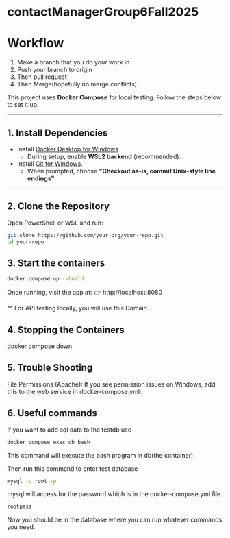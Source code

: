 # contactManagerGroup6Fall2025
# Workflow
1. Make a branch that you do your work in
2. Push your branch to origin
3. Then pull request
4. Then Merge(hopefully no merge conflicts)


This project uses **Docker Compose** for local testing. Follow the steps below to set it up.

---

## 1. Install Dependencies
- Install [Docker Desktop for Windows](https://www.docker.com/products/docker-desktop/).
  - During setup, enable **WSL2 backend** (recommended).
- Install [Git for Windows](https://git-scm.com/download/win).
  - When prompted, choose **"Checkout as-is, commit Unix-style line endings"**.

---

## 2. Clone the Repository
Open PowerShell or WSL and run:
```bash
git clone https://github.com/your-org/your-repo.git
cd your-repo

```
## 3. Start the containers
```bash
docker compose up --build
```
Once running, visit the app at:
👉 http://localhost:8080

^^ For API testing locally, you will use this Domain.

## 4. Stopping the Containers
docker compose down

## 5. Trouble Shooting
File Permissions (Apache): If you see permission issues on Windows, add this to the web service in docker-compose.yml:

## 6. Useful commands

If you want to add sql data to the testdb use
```bash
docker compose exec db bash
```
This command will execute the bash program in db(the container)

Then run this command to enter test database
```bash
mysql -u root -p
```
mysql will access for the password which is in the docker-compose.yml file
```bash
rootpass
```
Now you should be in the database where you can run whatever commands you need.
